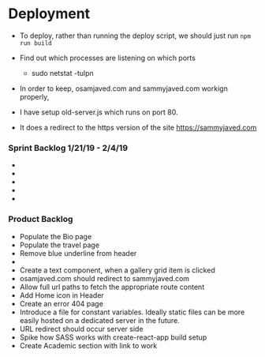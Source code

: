 # Deployment
 - To deploy, rather than running the deploy script, we should just run 
    `npm run build`
 - Find out which processes are listening on which ports
    * sudo netstat -tulpn

 - In order to keep, osamjaved.com and sammyjaved.com workign properly, 
 - I have setup old-server.js which runs on port 80.
 - It does a redirect to the https version of the site https://sammyjaved.com

 
### Sprint Backlog 1/21/19 - 2/4/19
 - 
 - 
 - 
 - 
 - 
 
### Product Backlog
 - Populate the Bio page
 - Populate the travel page
 - Remove blue underline from header
 - 
 - Create a text component, when a gallery grid item is clicked
 - osamjaved.com should redirect to sammyjaved.com
 - Allow full url paths to fetch the appropriate route content
 - Add Home icon in Header
 - Create an error 404 page
 - Introduce a file for constant variables. 
    Ideally static files can be more easily hosted on a dedicated server in
    the future. 
 - URL redirect should occur server side
 - Spike how SASS works with create-react-app build setup
 - Create Academic section with link to work
    
    
    
